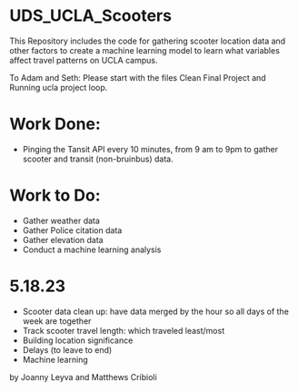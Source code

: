 # UDS_UCLA_Scooters

This Repository includes the code for gathering scooter location data and other factors to create a machine learning model to learn what variables affect travel patterns on UCLA campus.

To Adam and Seth: Please start with the files Clean Final Project and Running ucla project loop.

# Work Done:

* Pinging the Tansit API every 10 minutes, from 9 am to 9pm to gather scooter and transit (non-bruinbus) data.

# Work to Do:

* Gather weather data
* Gather Police citation data
* Gather elevation data
* Conduct a machine learning analysis

# 5.18.23
* Scooter data clean up: have data merged by the hour so all days of the week are together 
* Track scooter travel length: which traveled least/most
* Building location significance
* Delays (to leave to end)
* Machine learning


by Joanny Leyva and Matthews Cribioli 